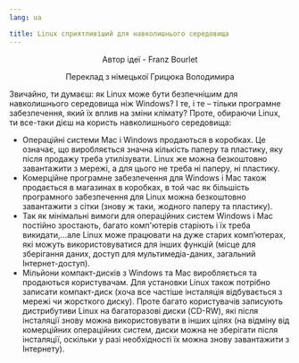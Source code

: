 ```yaml
---
lang: ua

title: Linux сприятливіший для навколишнього середовища
---
```


<p align="center">Автор ідеї - Franz Bourlet
<p align="center">Переклад з німецької Грицюка  Володимира

Звичайно, ти думаєш: як Linux може бути безпечнішим для навколишнього середовища ніж Windows? І те, і те – тільки програмне забезпечення, який їх вплив на зміни клімату? Проте, обираючи Linux,  ти все-таки дієш на користь навколишнього середовища:

<ul>

<li>Операційні системи Mac і Windows продаються в коробках. Це означає, що виробляється значна кількість паперу та пластику, яку після продажу треба утилізувати. Linux же можна безкоштовно завантажити з мережі, а для цього не треба ні паперу, ні пластику.</li>

<li>Комерційне програмне забезпечення для Windows і Mac також продається в магазинах в коробках, в той час як більшість програмного забезпечення для Linux можна безкоштовно завантажити з сітки (знову ж таки, жодного паперу та пластику).</li>

<li>Так як  мінімальні вимоги для операційних систем Windows і Mac постійно зростають, багато комп'ютерів старіють і їх треба викидати,...але Linuх може працювати на дуже старих комп’ютерах, які можуть використовуватися для інших функцій (місце для зберігання даних, доступ для мультимедіа-даних, загальний Інтернет-доступ).</li>

<li>Мільйони компакт-дисків з Windows та Mac виробляється та продаються користувачам. Для установки Linux також потрібно записати компакт-диск (хоча все частіше інсталяція відбувається з мережі чи жорсткого диску). Проте багато користувачів записують дистрибутиви Linuх на багаторазові диски (CD-RW), які після інсталяції знову можна використовувати в інших цілях (на відміну від комерційних  операційних систем, диски можна не зберігати після інсталяції, оскільки у разі необхідності їх можна знову завантажити з Інтернету).</li>

</ul>




